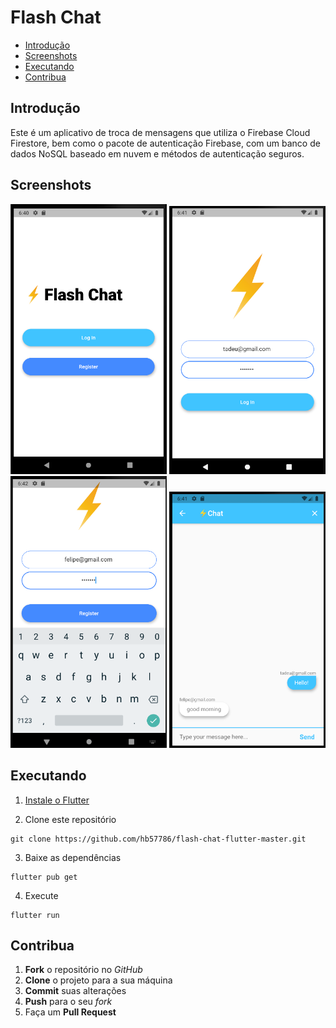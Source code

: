 # Flash Chat

* [Introdução](#introdução)
* [Screenshots](#screenshots)
* [Executando](#executando)
* [Contribua](#contribua)

## Introdução

Este é um aplicativo de troca de mensagens que utiliza o Firebase Cloud Firestore, bem como o pacote de autenticação Firebase, com um banco de dados NoSQL baseado em nuvem e métodos de autenticação seguros.

## Screenshots

<p float="left">
  <img src="/screenshots/screen_1.png" width="250" />
  <img src="/screenshots/screen_2.png" width="250" /> 
  <img src="/screenshots/screen_3.png" width="250" />
  <img src="/screenshots/screen_4.png" width="250" /> 
</p>

## Executando

1. [Instale o Flutter](https://flutter.dev/docs/get-started/install)

2. Clone este repositório

```
git clone https://github.com/hb57786/flash-chat-flutter-master.git
```

3. Baixe as dependências

```
flutter pub get
```

4. Execute

```
flutter run
```

## Contribua

1. **Fork** o repositório no *GitHub*
2. **Clone** o projeto para a sua máquina
3. **Commit** suas alterações 
4. **Push** para o seu *fork*
5. Faça um **Pull Request**